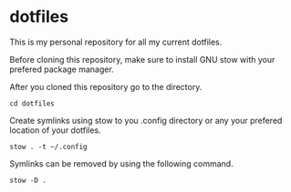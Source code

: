 # dotfiles
This is my personal repository for all my current dotfiles. 

Before cloning this repository, make sure to install GNU stow with your prefered package manager. 

After you cloned this repository go to the directory. 
```
cd dotfiles
```

Create symlinks using stow to you .config directory or any your prefered location of your dotfiles.
```
stow . -t ~/.config
```
Symlinks can be removed by using the following command.
```
stow -D .
```

